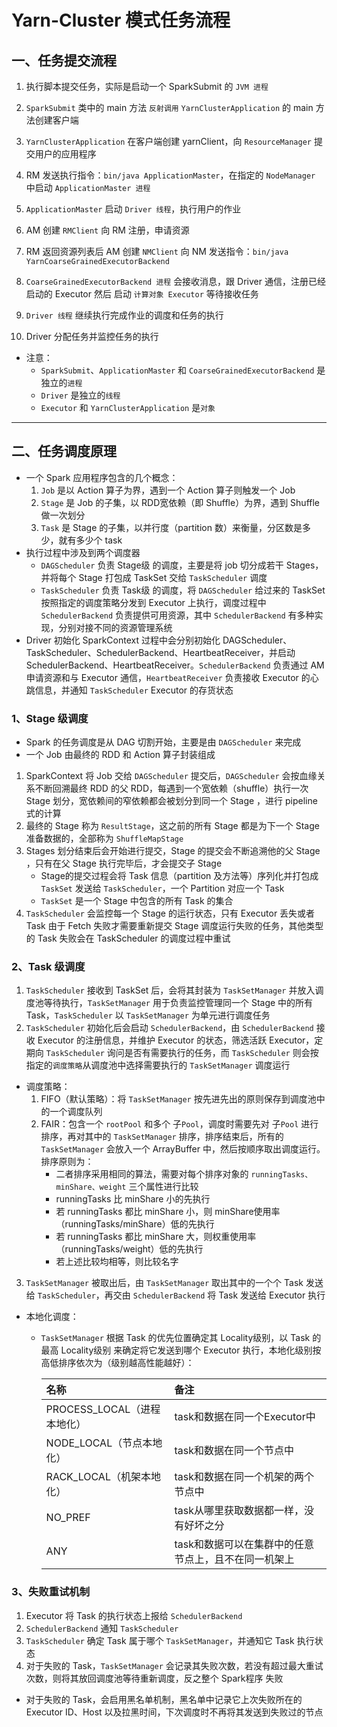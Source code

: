 # Yarn-Cluster 模式任务流程

## 一、任务提交流程

1. 执行脚本提交任务，实际是启动一个 SparkSubmit 的 `JVM 进程`

2. `SparkSubmit` 类中的 main 方法 `反射调用` `YarnClusterApplication` 的 main 方法创建客户端

3. `YarnClusterApplication` 在客户端创建 yarnClient，向 `ResourceManager` 提交用户的应用程序

4. RM 发送执行指令：`bin/java ApplicationMaster`，在指定的 `NodeManager` 中启动 `ApplicationMaster 进程`

5. `ApplicationMaster` 启动 `Driver 线程`，执行用户的作业

6. AM 创建 `RMClient` 向 RM 注册，申请资源

7. RM 返回资源列表后 AM 创建 `NMClient` 向 NM 发送指令：`bin/java YarnCoarseGrainedExecutorBackend`

8. `CoarseGrainedExecutorBackend 进程` 会接收消息，跟 Driver 通信，注册已经启动的 Executor 然后 启动 `计算对象 Executor` 等待接收任务

9. `Driver 线程` 继续执行完成作业的调度和任务的执行

10. Driver 分配任务并监控任务的执行

* 注意：
  * `SparkSubmit`、`ApplicationMaster` 和 `CoarseGrainedExecutorBackend` 是独立的`进程`
  * `Driver` 是独立的`线程`
  * `Executor` 和 `YarnClusterApplication` 是`对象`

----

## 二、任务调度原理

* 一个 Spark 应用程序包含的几个概念：
    1. `Job` 是以 Action 算子为界，遇到一个 Action 算子则触发一个 Job
    2. `Stage` 是 Job 的子集，以 RDD宽依赖（即 Shuffle）为界，遇到 Shuffle 做一次划分
    3. `Task` 是 Stage 的子集，以并行度（partition 数）来衡量，分区数是多少，就有多少个 task
* 执行过程中涉及到两个调度器
  * `DAGScheduler` 负责 Stage级 的调度，主要是将 job 切分成若干 Stages，并将每个 Stage 打包成 TaskSet 交给 `TaskScheduler` 调度
  * `TaskScheduler` 负责 Task级 的调度，将 `DAGScheduler` 给过来的 TaskSet 按照指定的调度策略分发到 Executor 上执行，调度过程中 `SchedulerBackend` 负责提供可用资源，其中 `SchedulerBackend` 有多种实现，分别对接不同的资源管理系统
* Driver 初始化 SparkContext 过程中会分别初始化 DAGScheduler、TaskScheduler、SchedulerBackend、HeartbeatReceiver，并启动 SchedulerBackend、HeartbeatReceiver。`SchedulerBackend` 负责通过 AM 申请资源和与 Executor 通信，`HeartbeatReceiver` 负责接收 Executor 的心跳信息，并通知 `TaskScheduler` Executor 的存货状态

### 1、Stage 级调度

* Spark 的任务调度是从 DAG 切割开始，主要是由 `DAGScheduler` 来完成
* 一个 Job 由最终的 RDD 和 Action 算子封装组成
  
1. SparkContext 将 Job 交给 `DAGScheduler` 提交后，`DAGScheduler` 会按血缘关系不断回溯最终 RDD 的父 RDD，每遇到一个宽依赖（shuffle）执行一次 Stage 划分，宽依赖间的窄依赖都会被划分到同一个 Stage ，进行 pipeline 式的计算
2. 最终的 Stage 称为 `ResultStage`，这之前的所有 Stage 都是为下一个 Stage 准备数据的，全部称为 `ShuffleMapStage`
3. Stages 划分结束后会开始进行提交，Stage 的提交会不断追溯他的父 Stage ，只有在父 Stage 执行完毕后，才会提交子 Stage
    * Stage的提交过程会将 Task 信息（partition 及方法等）序列化并打包成 `TaskSet` 发送给 `TaskScheduler`，一个 Partition 对应一个 Task
    * `TaskSet` 是一个 Stage 中包含的所有 Task 的集合
4. `TaskScheduler` 会监控每一个 Stage 的运行状态，只有 Executor 丢失或者 Task 由于 Fetch 失败才需要重新提交 Stage 调度运行失败的任务，其他类型的 Task 失败会在 TaskScheduler 的调度过程中重试

### 2、Task 级调度

1. `TaskScheduler` 接收到 TaskSet 后，会将其封装为 `TaskSetManager` 并放入调度池等待执行，`TaskSetManager` 用于负责监控管理同一个 Stage 中的所有 Task，`TaskScheduler` 以 `TaskSetManager` 为单元进行调度任务
2. `TaskScheduler` 初始化后会启动 `SchedulerBackend`，由 `SchedulerBackend` 接收 Executor 的注册信息，并维护 Executor 的状态，筛选活跃 Executor，定期向 `TaskScheduler` 询问是否有需要执行的任务，而 `TaskScheduler` 则会按指定的`调度策略`从调度池中选择需要执行的 `TaskSetManager` 调度运行

* 调度策略：
    1. FIFO（默认策略）：将 `TaskSetManager` 按先进先出的原则保存到调度池中的一个调度队列
    2. FAIR：包含一个 `rootPool` 和多个 子`Pool`，调度时需要先对 子`Pool` 进行排序，再对其中的 `TaskSetManager` 排序，排序结束后，所有的 `TaskSetManager` 会放入一个 ArrayBuffer 中，然后按顺序取出调度运行。排序原则为：
        * 二者排序采用相同的算法，需要对每个排序对象的 `runningTasks、minShare、weight` 三个属性进行比较
        * runningTasks 比 minShare 小的先执行
        * 若 runningTasks 都比 minShare 小，则 minShare使用率（runningTasks/minShare）低的先执行
        * 若 runningTasks 都比 minShare 大，则权重使用率（runningTasks/weight）低的先执行
        * 若上述比较均相等，则比较名字

3.  `TaskSetManager` 被取出后，由 `TaskSetManager` 取出其中的一个个 Task 发送给 `TaskScheduler`，再交由 `SchedulerBackend` 将 Task 发送给 Executor 执行

* 本地化调度：
  * `TaskSetManager` 根据 Task 的优先位置确定其 Locality级别，以 Task 的最高 Locality级别 来确定将它发送到哪个 Executor 执行，本地化级别按高低排序依次为（级别越高性能越好）：

    |名称|备注|
    |:- |:- |
    |PROCESS_LOCAL（进程本地化）|task和数据在同一个Executor中|
    |NODE_LOCAL（节点本地化）|task和数据在同一个节点中|
    |RACK_LOCAL（机架本地化）|task和数据在同一个机架的两个节点中|
    |NO_PREF|task从哪里获取数据都一样，没有好坏之分|
    |ANY|task和数据可以在集群中的任意节点上，且不在同一机架上|

### 3、失败重试机制

1. Executor 将 Task 的执行状态上报给 `SchedulerBackend`
2. `SchedulerBackend` 通知 `TaskScheduler`
3. `TaskScheduler` 确定 Task 属于哪个 `TaskSetManager`，并通知它 Task 执行状态
4. 对于失败的 Task，`TaskSetManager` 会记录其失败次数，若没有超过最大重试次数，则将其放回调度池等待重新调度，反之整个 Spark程序 失败

* 对于失败的 Task，会启用黑名单机制，黑名单中记录它上次失败所在的 Executor ID、Host 以及拉黑时间，下次调度时不再将其发送到失败过的节点
